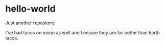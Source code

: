 # hello-world
Just another repository

I've had tacos on moon as well and I ensure they are far better than Earth tacos.

